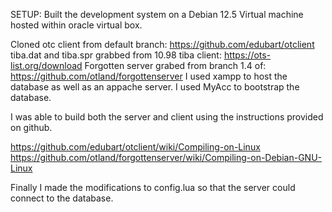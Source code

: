 SETUP:
Built the development system on a Debian 12.5 Virtual machine hosted within oracle virtual box.

Cloned otc client from default branch: https://github.com/edubart/otclient
tiba.dat and tiba.spr grabbed from 10.98 tiba client: https://ots-list.org/download
Forgotten server grabed from branch 1.4 of: https://github.com/otland/forgottenserver
I used xampp to host the database as well as an appache server.
I used MyAcc to bootstrap the database.


I was able to build both the server and client using the instructions provided on github.

https://github.com/edubart/otclient/wiki/Compiling-on-Linux
https://github.com/otland/forgottenserver/wiki/Compiling-on-Debian-GNU-Linux

Finally I made the modifications to config.lua so that the server could connect to the database.
